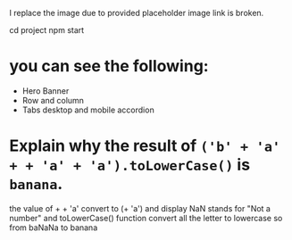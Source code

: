 I replace the image due to provided placeholder image link is broken.

cd project
npm start

# you can see the following:

- Hero Banner
- Row and column
- Tabs desktop and mobile accordion

# Explain why the result of `('b' + 'a' + + 'a' + 'a').toLowerCase()` is `banana`.

the value of + + 'a' convert to (+ 'a') and display NaN stands for "Not a number"
and toLowerCase() function convert all the letter to lowercase so from baNaNa to banana
